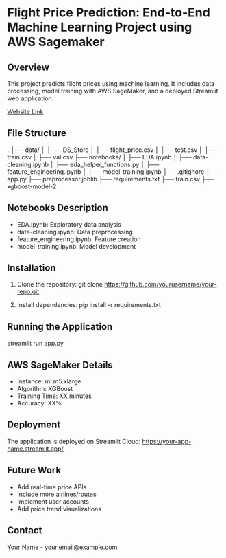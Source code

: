 # Flight Price Prediction: End-to-End Machine Learning Project using AWS Sagemaker

## Overview
This project predicts flight prices using machine learning. It includes data processing, model training with AWS SageMaker, and a deployed Streamlit web application.

[Website Link](URL "https://awssagemaker-flightpriceprediction-9dlbstbmrwg3yljvlouwxj.streamlit.app/")

## File Structure
.
├── data/
│   ├── .DS_Store
│   ├── flight_price.csv
│   ├── test.csv
│   ├── train.csv
│   ├── val.csv
├── notebooks/
│   ├── EDA.ipynb
│   ├── data-cleaning.ipynb
│   ├── eda_helper_functions.py
│   ├── feature_engineering.ipynb
│   ├── model-training.ipynb
├── .gitignore
├── app.py
├── preprocessor.joblib
├── requirements.txt
├── train.csv
├── xgboost-model-2

## Notebooks Description
- EDA.ipynb: Exploratory data analysis
- data-cleaning.ipynb: Data preprocessing
- feature_engineering.ipynb: Feature creation
- model-training.ipynb: Model development

## Installation
1. Clone the repository:
git clone https://github.com/yourusername/your-repo.git

2. Install dependencies:
pip install -r requirements.txt

## Running the Application
streamlit run app.py

## AWS SageMaker Details
- Instance: ml.m5.xlarge
- Algorithm: XGBoost
- Training Time: XX minutes
- Accuracy: XX%

## Deployment
The application is deployed on Streamlit Cloud:
https://your-app-name.streamlit.app/

## Future Work
- Add real-time price APIs
- Include more airlines/routes
- Implement user accounts
- Add price trend visualizations

## Contact
Your Name - your.email@example.com
